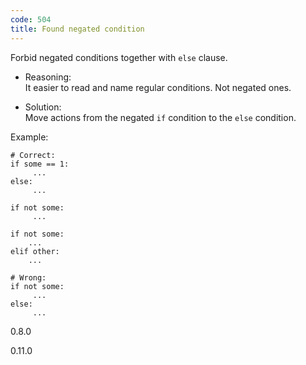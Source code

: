 ```yaml
---
code: 504
title: Found negated condition
---
```


Forbid negated conditions together with `else` clause.

  - Reasoning:  
    It easier to read and name regular conditions. Not negated ones.

  - Solution:  
    Move actions from the negated `if` condition to the `else`
    condition.

Example:

    # Correct:
    if some == 1:
         ...
    else:
         ...
    
    if not some:
         ...
    
    if not some:
        ...
    elif other:
        ...
    
    # Wrong:
    if not some:
         ...
    else:
         ...

<div class="versionadded">

0.8.0

</div>

<div class="versionchanged">

0.11.0

</div>